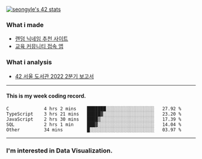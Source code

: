 [![seongyle's 42 stats](https://badge42.vercel.app/api/v2/cl260u6td000609l4p4inxynw/stats?cursusId=21&coalitionId=86)](https://github.com/JaeSeoKim/badge42)

### What i made

- [랜덤 닉네임 추천 사이트](https://yeonseong-lee.github.io/random-nickname-website/)
- [교육 커뮤니티 접속 앱](https://github.com/YeonSeong-Lee/HufsLifeAcademy_app)


### What i analysis
- [42 서울 도서관 2022 2분기 보고서](https://rpubs.com/yeonseong/jiphyeonjeon_2022_2Q)
---

#### This is my week coding record.

<!--START_SECTION:waka-->

```text
C             4 hrs 2 mins    ███████░░░░░░░░░░░░░░░░░░   27.92 %
TypeScript    3 hrs 21 mins   █████▓░░░░░░░░░░░░░░░░░░░   23.20 %
JavaScript    2 hrs 30 mins   ████▒░░░░░░░░░░░░░░░░░░░░   17.39 %
SQL           2 hrs 1 min     ███▓░░░░░░░░░░░░░░░░░░░░░   14.04 %
Other         34 mins         █░░░░░░░░░░░░░░░░░░░░░░░░   03.97 %
```

<!--END_SECTION:waka-->
--- 

### I'm interested in Data Visualization.



<!--
**YeonSeong-Lee/YeonSeong-Lee** is a ✨ _special_ ✨ repository because its `README.md` (this file) appears on your GitHub profile.

Here are some ideas to get you started:

- 🔭 I’m currently working on ...
- 🌱 I’m currently learning ...
- 👯 I’m looking to collaborate on ...
- 🤔 I’m looking for help with ...
- 💬 Ask me about ...
- 📫 How to reach me: ...
- 😄 Pronouns: ...
- ⚡ Fun fact: ...
-->
